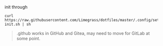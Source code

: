 init through
```shell
curl https://raw.githubusercontent.com/Limegrass/dotfiles/master/.config/setup/dotfiles-init.sh | sh
```
> .github works in GitHub and Gitea, may need to move for GitLab at some point.
